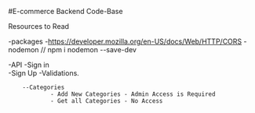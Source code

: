 #E-commerce Backend Code-Base

Resources to Read 


-packages
        -https://developer.mozilla.org/en-US/docs/Web/HTTP/CORS
        -nodemon  // npm i nodemon --save-dev


-API
        -Sign in   
        -Sign Up
                -Validations. 




        --Categories
                - Add New Categories - Admin Access is Required
                - Get all Categories - No Access